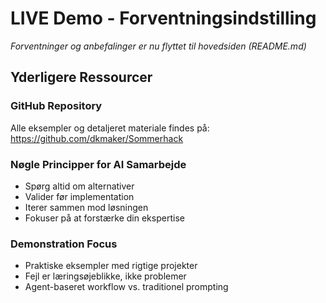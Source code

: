 # LIVE Demo - Forventningsindstilling

*Forventninger og anbefalinger er nu flyttet til hovedsiden (README.md)*

## Yderligere Ressourcer

### GitHub Repository
Alle eksempler og detaljeret materiale findes på: https://github.com/dkmaker/Sommerhack

### Nøgle Principper for AI Samarbejde
- Spørg altid om alternativer
- Valider før implementation  
- Iterer sammen mod løsningen
- Fokuser på at forstærke din ekspertise

### Demonstration Focus
- Praktiske eksempler med rigtige projekter
- Fejl er læringsøjeblikke, ikke problemer
- Agent-baseret workflow vs. traditionel prompting